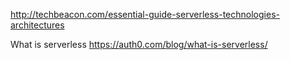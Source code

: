 http://techbeacon.com/essential-guide-serverless-technologies-architectures

What is serverless
https://auth0.com/blog/what-is-serverless/
